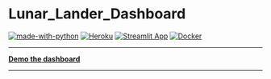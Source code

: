 # Lunar_Lander_Dashboard
[![made-with-python](https://img.shields.io/badge/Made%20with-Python-1f425f.svg)](https://www.python.org/)
[![Heroku](https://heroku-badge.herokuapp.com/?app=heroku-badge)](https://www.heroku.com/)
[![Streamlit App](https://static.streamlit.io/badges/streamlit_badge_black_white.svg)](https://streamlit.io/)
[![Docker](https://img.shields.io/badge/Made%20with-Docker-blue)](https://www.docker.com/)

---

**[Demo the dashboard](http://www.lunar-lander-dashboard.rsglick.com/)**

---